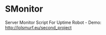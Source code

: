 SMonitor
========

Server Monitor Script For Uptime Robot - Demo: http://lolsmurf.eu/second_project
